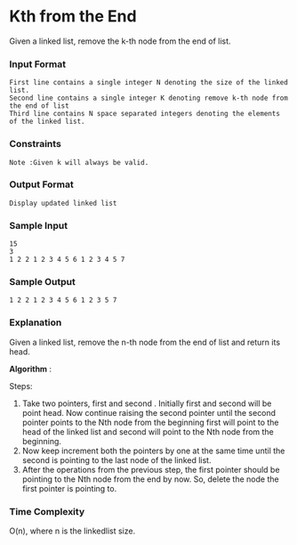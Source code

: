 # Kth from the End

Given a linked list, remove the k-th node from the end of list.

### Input Format

```
First line contains a single integer N denoting the size of the linked list.
Second line contains a single integer K denoting remove k-th node from the end of list
Third line contains N space separated integers denoting the elements of the linked list.
```

### Constraints

```
Note :Given k will always be valid.
```

### Output Format

```
Display updated linked list
```

### Sample Input

```
15
3
1 2 2 1 2 3 4 5 6 1 2 3 4 5 7
```

### Sample Output

```
1 2 2 1 2 3 4 5 6 1 2 3 5 7
```

### Explanation

Given a linked list, remove the n-th node from the end of list and return its head.

**Algorithm** :

Steps:

1. Take two pointers, first and second . Initially first and second will be point head. Now continue raising the second pointer until the second pointer points to the Nth node from the beginning first will point to the head of the linked list and second will point to the Nth node from the beginning.
2. Now keep increment both the pointers by one at the same time until the second is pointing to the last node of the linked list.
3. After the operations from the previous step, the first pointer should be pointing to the Nth node from the end by now. So, delete the node the first pointer is pointing to.

### Time Complexity

O(n), where n is the linkedlist size.
